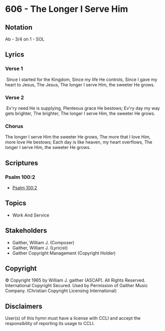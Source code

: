 # 606 - The Longer I Serve Him

## Notation

Ab - 3/4 on 1 - SOL

## Lyrics

### Verse 1

 Since I started for the Kingdom, Since my life He controls, Since I gave my heart to Jesus, The Jesus, The longer I serve Him, the sweeter He grows. 

### Verse 2

 Ev'ry need He is supplying, Plenteous grace He bestows; Ev'ry day my way gets brighter, The brighter, The longer I serve Him, the sweeter He grows.

### Chorus

The longer I serve Him the sweeter He grows, The more that I love Him, more love He bestows; Each day is like heaven, my heart overflows, The longer I serve Him, the sweeter He grows.


## Scriptures

### Psalm 100:2

- [Psalm 100:2](https://www.biblegateway.com/passage/?search=Psalm%20100%3A2)


## Topics

- Work And Service

## Stakeholders

- Gaither, William J. (Composer)
- Gaither, William J. (Lyricist)
- Gaither Copyright Management (Copyright Holder)

## Copyright

© Copyright 1965 by William J. gaither (ASCAP). All Rights Reserved. International Copyright Secured. Used by Permission of Gaither Music Company.
(Christian Copyright Licensing International)

## Disclaimers

User(s) of this hymn must have a license with CCLI and accept the responsibility of reporting its usage to CCLI.

